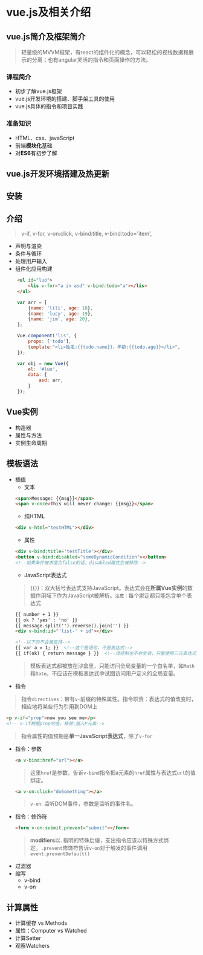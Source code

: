 # vue.js及相关介绍

## vue.js简介及框架简介
> 轻量级的MVVM框架，有react的组件化的概念，可以轻松的视线数据和展示的分离；也有angular灵活的指令和页面操作的方法。
### 课程简介
- 初步了解vue.js框架
- vue.js开发环境的搭建、脚手架工具的使用
- vue.js具体的指令和项目实践
### 准备知识
- HTML、css、javaScript
- 前端**模块化**基础
- 对**ES6**有初步了解

## vue.js开发环境搭建及热更新











## 安装
## 介绍
> v-if, v-for, v-on:click, v-bind:title,  v-bind:todo='item',
- 声明与渲染
- 条件与循环
- 处理用户输入
- 组件化应用构建
```html
    <ul id="luo">
        <lis v-for="a in asd" v-bind:todo="a"></lis>
    </ul>
```
```javascript
    var arr = [
        {name: 'lili', age: 18},
        {name: 'lucy', age: 19},
        {name: 'jim', age: 20},
    ];

    Vue.component('lis', {
        props: ['todo'],
        template:"<li>姓名:{{todo.name}}，年龄:{{todo.age}}</li>",
    });

    var obj = new Vue({
        el: '#luo',
        data: {
            asd: arr,
        }
    });
```

## Vue实例
- 构造器
- 属性与方法
- 实例生命周期

## 模板语法
- 插值
    - 文本
    ```html
    <span>Message: {{msg}}</span>
    <span v-once>This will never change: {{msg}}</span>
    ```
    - 纯HTML
    ```html
    <div v-html="testHTML"></div>
    ```
    - 属性
    ```html
    <div v-bind:title='testTitle'></div>
    <button v-bind:disabled="someDynamicCondition"></button>
    <!--如果条件被求值为false的话，disabled属性会被移除-->
    ```
    - JavaScript表达式
    > {{}}：双大括号表达式支持JavaScript。表达式会在**所属Vue实例**的数据作用域下作为JavaScript被解析。``注意：``每个绑定都只能包含单个表达式
    ```html
    {{ number + 1 }}
    {{ ok ? 'yes' : 'no' }}
    {{ message.split('').reverse().join('') }}
    <div v-bind:id="'list-' + id"></div>

    <!--以下的不会被支持-->
    {{ var a = 1; }}  <!--这个是语句，不是表达式-->
    {{ if(ok) { return message } }}  <!--流控制也不会生效，只能使用三元表达式-->
    ```
    > 模板表达式都被放在沙盒里，只能访问全局变量的一个白名单，如``Math``和``Date``。不应该在模板表达式中试图访问用户定义的全局变量。
- 指令
> 指令``directives``：带有``v-``前缀的特殊属性。指令职责：表达式的值改变时，相应地将某些行为引用到DOM上
```html
<p v-if="prop">now you see me</p>
<!-- v-if根据prop的值，移除\插入P元素-->
```
> 指令属性的值预期是**单一JavaScript表达式**，除了``v-for``
- 指令：参数
    ```html
    <a v-bind:href="url"></a>
    ```
    > 这里``href``是参数，告诉``v-bind``指令把a元素的``href``属性与表达式``url``的值绑定。
    ```html
    <a v-on:click="doSomething"></a>
    ```
    > ``v-on``: 监听DOM事件，参数是监听的事件名。
- 指令：修饰符
    ```html
    <form v-on:submit.prevent="submit"></form>
    ```
    > **modifiers**以``.``指明的特殊后缀，支出指令应该以特殊方式绑定。``.prevent``修饰符告诉``v-on``对于触发的事件调用``event.preventDefault()``
- 过滤器
- 缩写
    - v-bind
    - v-on


## 计算属性
- 计算缓存 vs Methods
- 属性：Computer vs Watched
- 计算Setter
- 观察Watchers




















